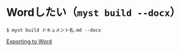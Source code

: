 # Wordしたい（``myst build --docx``）

```console
$ myst build ドキュメント名.md --docx
```

[Exporting to Word](https://myst-tools.org/docs/mystjs/creating-word-documents)

